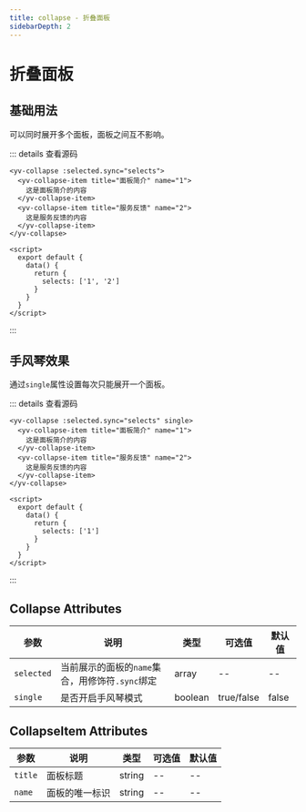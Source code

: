 ```yaml
---
title: collapse - 折叠面板
sidebarDepth: 2
---
```


# 折叠面板

## 基础用法

可以同时展开多个面板，面板之间互不影响。

<ClientOnly><collapse-basic></collapse-basic></ClientOnly>

::: details 查看源码
```vue
<yv-collapse :selected.sync="selects">
  <yv-collapse-item title="面板简介" name="1">
    这是面板简介的内容
  </yv-collapse-item>
  <yv-collapse-item title="服务反馈" name="2">
    这是服务反馈的内容
  </yv-collapse-item>
</yv-collapse>

<script>
  export default {
    data() {
      return {
        selects: ['1', '2']
      }
    }
  }
</script>
```
:::

## 手风琴效果

通过`single`属性设置每次只能展开一个面板。

<ClientOnly><collapse-single></collapse-single></ClientOnly>

::: details 查看源码
```vue
<yv-collapse :selected.sync="selects" single>
  <yv-collapse-item title="面板简介" name="1">
    这是面板简介的内容
  </yv-collapse-item>
  <yv-collapse-item title="服务反馈" name="2">
    这是服务反馈的内容
  </yv-collapse-item>
</yv-collapse>

<script>
  export default {
    data() {
      return {
        selects: ['1']
      }
    }
  }
</script>
```
:::

## Collapse Attributes

| 参数        | 说明 | 类型 | 可选值 | 默认值  |
|------------|-----|-----|-------|--------|
| `selected`     | 当前展示的面板的`name`集合，用修饰符`.sync`绑定 | array | -- | -- |
| `single`    | 是否开启手风琴模式 | boolean | true/false | false |

## CollapseItem Attributes

| 参数        | 说明 | 类型 | 可选值 | 默认值  |
|------------|-----|-----|-------|--------|
| `title`     | 面板标题 | string | -- | -- |
| `name`    | 面板的唯一标识 | string | -- | -- |

